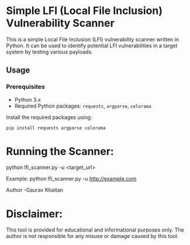 # Simple LFI (Local File Inclusion) Vulnerability Scanner

This is a simple Local File Inclusion (LFI) vulnerability scanner written in Python. It can be used to identify potential LFI vulnerabilities in a target system by testing various payloads.

## Usage

### Prerequisites

- Python 3.x
- Required Python packages: `requests`, `argparse`, `colorama`

Install the required packages using:

```bash
pip install requests argparse colorama

```
Running the Scanner:
====================

python lfi_scanner.py -u <target_url>


Example:
  python lfi_scanner.py -u http://example.com




Author
-Gaurav Khaitan

Disclaimer:
=============
This tool is provided for educational and informational purposes only. The author is not responsible for any misuse or damage caused by this tool.


